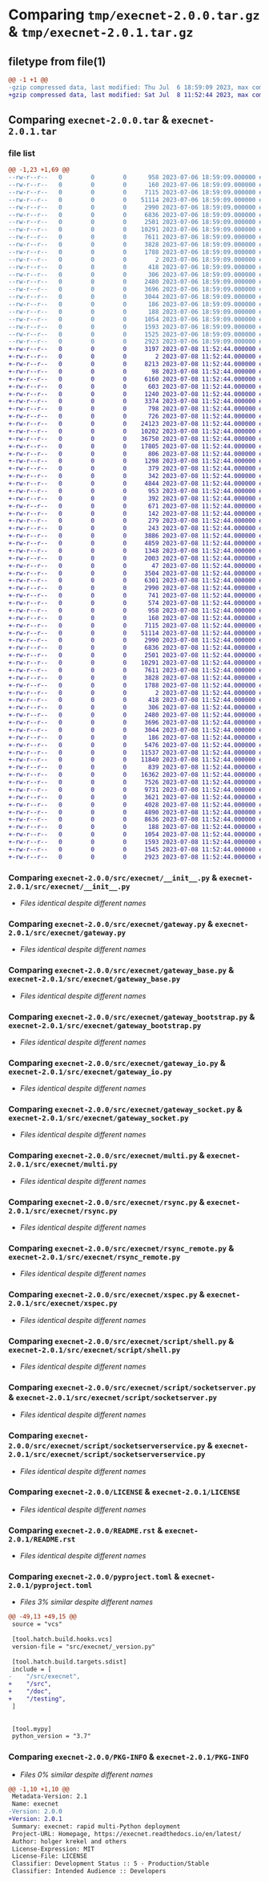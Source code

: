 # Comparing `tmp/execnet-2.0.0.tar.gz` & `tmp/execnet-2.0.1.tar.gz`

## filetype from file(1)

```diff
@@ -1 +1 @@
-gzip compressed data, last modified: Thu Jul  6 18:59:09 2023, max compression
+gzip compressed data, last modified: Sat Jul  8 11:52:44 2023, max compression
```

## Comparing `execnet-2.0.0.tar` & `execnet-2.0.1.tar`

### file list

```diff
@@ -1,23 +1,69 @@
--rw-r--r--   0        0        0      958 2023-07-06 18:59:09.000000 execnet-2.0.0/src/execnet/__init__.py
--rw-r--r--   0        0        0      160 2023-07-06 18:59:09.000000 execnet-2.0.0/src/execnet/_version.py
--rw-r--r--   0        0        0     7115 2023-07-06 18:59:09.000000 execnet-2.0.0/src/execnet/gateway.py
--rw-r--r--   0        0        0    51114 2023-07-06 18:59:09.000000 execnet-2.0.0/src/execnet/gateway_base.py
--rw-r--r--   0        0        0     2990 2023-07-06 18:59:09.000000 execnet-2.0.0/src/execnet/gateway_bootstrap.py
--rw-r--r--   0        0        0     6836 2023-07-06 18:59:09.000000 execnet-2.0.0/src/execnet/gateway_io.py
--rw-r--r--   0        0        0     2501 2023-07-06 18:59:09.000000 execnet-2.0.0/src/execnet/gateway_socket.py
--rw-r--r--   0        0        0    10291 2023-07-06 18:59:09.000000 execnet-2.0.0/src/execnet/multi.py
--rw-r--r--   0        0        0     7611 2023-07-06 18:59:09.000000 execnet-2.0.0/src/execnet/rsync.py
--rw-r--r--   0        0        0     3828 2023-07-06 18:59:09.000000 execnet-2.0.0/src/execnet/rsync_remote.py
--rw-r--r--   0        0        0     1788 2023-07-06 18:59:09.000000 execnet-2.0.0/src/execnet/xspec.py
--rw-r--r--   0        0        0        2 2023-07-06 18:59:09.000000 execnet-2.0.0/src/execnet/script/__init__.py
--rw-r--r--   0        0        0      418 2023-07-06 18:59:09.000000 execnet-2.0.0/src/execnet/script/loop_socketserver.py
--rw-r--r--   0        0        0      306 2023-07-06 18:59:09.000000 execnet-2.0.0/src/execnet/script/quitserver.py
--rw-r--r--   0        0        0     2480 2023-07-06 18:59:09.000000 execnet-2.0.0/src/execnet/script/shell.py
--rw-r--r--   0        0        0     3696 2023-07-06 18:59:09.000000 execnet-2.0.0/src/execnet/script/socketserver.py
--rw-r--r--   0        0        0     3044 2023-07-06 18:59:09.000000 execnet-2.0.0/src/execnet/script/socketserverservice.py
--rw-r--r--   0        0        0      186 2023-07-06 18:59:09.000000 execnet-2.0.0/src/execnet/script/xx.py
--rw-r--r--   0        0        0      188 2023-07-06 18:59:09.000000 execnet-2.0.0/.gitignore
--rw-r--r--   0        0        0     1054 2023-07-06 18:59:09.000000 execnet-2.0.0/LICENSE
--rw-r--r--   0        0        0     1593 2023-07-06 18:59:09.000000 execnet-2.0.0/README.rst
--rw-r--r--   0        0        0     1525 2023-07-06 18:59:09.000000 execnet-2.0.0/pyproject.toml
--rw-r--r--   0        0        0     2923 2023-07-06 18:59:09.000000 execnet-2.0.0/PKG-INFO
+-rw-r--r--   0        0        0     3197 2023-07-08 11:52:44.000000 execnet-2.0.1/doc/Makefile
+-rw-r--r--   0        0        0        2 2023-07-08 11:52:44.000000 execnet-2.0.1/doc/__init__.py
+-rw-r--r--   0        0        0     8213 2023-07-08 11:52:44.000000 execnet-2.0.1/doc/basics.rst
+-rw-r--r--   0        0        0       98 2023-07-08 11:52:44.000000 execnet-2.0.1/doc/changelog.rst
+-rw-r--r--   0        0        0     6160 2023-07-08 11:52:44.000000 execnet-2.0.1/doc/conf.py
+-rw-r--r--   0        0        0      603 2023-07-08 11:52:44.000000 execnet-2.0.1/doc/examples.rst
+-rw-r--r--   0        0        0     1240 2023-07-08 11:52:44.000000 execnet-2.0.1/doc/implnotes.rst
+-rw-r--r--   0        0        0     3374 2023-07-08 11:52:44.000000 execnet-2.0.1/doc/index.rst
+-rw-r--r--   0        0        0      798 2023-07-08 11:52:44.000000 execnet-2.0.1/doc/install.rst
+-rw-r--r--   0        0        0      726 2023-07-08 11:52:44.000000 execnet-2.0.1/doc/support.rst
+-rw-r--r--   0        0        0    24123 2023-07-08 11:52:44.000000 execnet-2.0.1/doc/_static/basic1.png
+-rw-r--r--   0        0        0    10202 2023-07-08 11:52:44.000000 execnet-2.0.1/doc/_static/codespeak.png
+-rw-r--r--   0        0        0    36750 2023-07-08 11:52:44.000000 execnet-2.0.1/doc/_static/execnet.png
+-rw-r--r--   0        0        0    17805 2023-07-08 11:52:44.000000 execnet-2.0.1/doc/_static/pythonring.png
+-rw-r--r--   0        0        0      806 2023-07-08 11:52:44.000000 execnet-2.0.1/doc/_templates/indexsidebar.html
+-rw-r--r--   0        0        0     1298 2023-07-08 11:52:44.000000 execnet-2.0.1/doc/_templates/layout.html
+-rw-r--r--   0        0        0      379 2023-07-08 11:52:44.000000 execnet-2.0.1/doc/example/conftest.py
+-rw-r--r--   0        0        0      342 2023-07-08 11:52:44.000000 execnet-2.0.1/doc/example/funcmultiplier.py
+-rw-r--r--   0        0        0     4844 2023-07-08 11:52:44.000000 execnet-2.0.1/doc/example/hybridpython.rst
+-rw-r--r--   0        0        0      953 2023-07-08 11:52:44.000000 execnet-2.0.1/doc/example/popen_read_multiple.py
+-rw-r--r--   0        0        0      392 2023-07-08 11:52:44.000000 execnet-2.0.1/doc/example/py3topy2.py
+-rw-r--r--   0        0        0      671 2023-07-08 11:52:44.000000 execnet-2.0.1/doc/example/redirect_remote_output.py
+-rw-r--r--   0        0        0      142 2023-07-08 11:52:44.000000 execnet-2.0.1/doc/example/remote1.py
+-rw-r--r--   0        0        0      279 2023-07-08 11:52:44.000000 execnet-2.0.1/doc/example/remotecmd.py
+-rw-r--r--   0        0        0      243 2023-07-08 11:52:44.000000 execnet-2.0.1/doc/example/servefiles.py
+-rw-r--r--   0        0        0     3886 2023-07-08 11:52:44.000000 execnet-2.0.1/doc/example/svn-sync-repo.py
+-rw-r--r--   0        0        0     4859 2023-07-08 11:52:44.000000 execnet-2.0.1/doc/example/sysinfo.py
+-rw-r--r--   0        0        0     1348 2023-07-08 11:52:44.000000 execnet-2.0.1/doc/example/taskserver.py
+-rw-r--r--   0        0        0     2003 2023-07-08 11:52:44.000000 execnet-2.0.1/doc/example/test_debug.rst
+-rw-r--r--   0        0        0       47 2023-07-08 11:52:44.000000 execnet-2.0.1/doc/example/test_funcmultiplier.py
+-rw-r--r--   0        0        0     3504 2023-07-08 11:52:44.000000 execnet-2.0.1/doc/example/test_group.rst
+-rw-r--r--   0        0        0     6301 2023-07-08 11:52:44.000000 execnet-2.0.1/doc/example/test_info.rst
+-rw-r--r--   0        0        0     2990 2023-07-08 11:52:44.000000 execnet-2.0.1/doc/example/test_multi.rst
+-rw-r--r--   0        0        0      741 2023-07-08 11:52:44.000000 execnet-2.0.1/doc/example/test_proxy.rst
+-rw-r--r--   0        0        0      574 2023-07-08 11:52:44.000000 execnet-2.0.1/doc/example/test_ssh_fileserver.rst
+-rw-r--r--   0        0        0      958 2023-07-08 11:52:44.000000 execnet-2.0.1/src/execnet/__init__.py
+-rw-r--r--   0        0        0      160 2023-07-08 11:52:44.000000 execnet-2.0.1/src/execnet/_version.py
+-rw-r--r--   0        0        0     7115 2023-07-08 11:52:44.000000 execnet-2.0.1/src/execnet/gateway.py
+-rw-r--r--   0        0        0    51114 2023-07-08 11:52:44.000000 execnet-2.0.1/src/execnet/gateway_base.py
+-rw-r--r--   0        0        0     2990 2023-07-08 11:52:44.000000 execnet-2.0.1/src/execnet/gateway_bootstrap.py
+-rw-r--r--   0        0        0     6836 2023-07-08 11:52:44.000000 execnet-2.0.1/src/execnet/gateway_io.py
+-rw-r--r--   0        0        0     2501 2023-07-08 11:52:44.000000 execnet-2.0.1/src/execnet/gateway_socket.py
+-rw-r--r--   0        0        0    10291 2023-07-08 11:52:44.000000 execnet-2.0.1/src/execnet/multi.py
+-rw-r--r--   0        0        0     7611 2023-07-08 11:52:44.000000 execnet-2.0.1/src/execnet/rsync.py
+-rw-r--r--   0        0        0     3828 2023-07-08 11:52:44.000000 execnet-2.0.1/src/execnet/rsync_remote.py
+-rw-r--r--   0        0        0     1788 2023-07-08 11:52:44.000000 execnet-2.0.1/src/execnet/xspec.py
+-rw-r--r--   0        0        0        2 2023-07-08 11:52:44.000000 execnet-2.0.1/src/execnet/script/__init__.py
+-rw-r--r--   0        0        0      418 2023-07-08 11:52:44.000000 execnet-2.0.1/src/execnet/script/loop_socketserver.py
+-rw-r--r--   0        0        0      306 2023-07-08 11:52:44.000000 execnet-2.0.1/src/execnet/script/quitserver.py
+-rw-r--r--   0        0        0     2480 2023-07-08 11:52:44.000000 execnet-2.0.1/src/execnet/script/shell.py
+-rw-r--r--   0        0        0     3696 2023-07-08 11:52:44.000000 execnet-2.0.1/src/execnet/script/socketserver.py
+-rw-r--r--   0        0        0     3044 2023-07-08 11:52:44.000000 execnet-2.0.1/src/execnet/script/socketserverservice.py
+-rw-r--r--   0        0        0      186 2023-07-08 11:52:44.000000 execnet-2.0.1/src/execnet/script/xx.py
+-rw-r--r--   0        0        0     5476 2023-07-08 11:52:44.000000 execnet-2.0.1/testing/conftest.py
+-rw-r--r--   0        0        0    11537 2023-07-08 11:52:44.000000 execnet-2.0.1/testing/test_basics.py
+-rw-r--r--   0        0        0    11840 2023-07-08 11:52:44.000000 execnet-2.0.1/testing/test_channel.py
+-rw-r--r--   0        0        0      839 2023-07-08 11:52:44.000000 execnet-2.0.1/testing/test_compatibility_regressions.py
+-rw-r--r--   0        0        0    16362 2023-07-08 11:52:44.000000 execnet-2.0.1/testing/test_gateway.py
+-rw-r--r--   0        0        0     7526 2023-07-08 11:52:44.000000 execnet-2.0.1/testing/test_multi.py
+-rw-r--r--   0        0        0     9731 2023-07-08 11:52:44.000000 execnet-2.0.1/testing/test_rsync.py
+-rw-r--r--   0        0        0     3621 2023-07-08 11:52:44.000000 execnet-2.0.1/testing/test_serializer.py
+-rw-r--r--   0        0        0     4028 2023-07-08 11:52:44.000000 execnet-2.0.1/testing/test_termination.py
+-rw-r--r--   0        0        0     4890 2023-07-08 11:52:44.000000 execnet-2.0.1/testing/test_threadpool.py
+-rw-r--r--   0        0        0     8636 2023-07-08 11:52:44.000000 execnet-2.0.1/testing/test_xspec.py
+-rw-r--r--   0        0        0      188 2023-07-08 11:52:44.000000 execnet-2.0.1/.gitignore
+-rw-r--r--   0        0        0     1054 2023-07-08 11:52:44.000000 execnet-2.0.1/LICENSE
+-rw-r--r--   0        0        0     1593 2023-07-08 11:52:44.000000 execnet-2.0.1/README.rst
+-rw-r--r--   0        0        0     1545 2023-07-08 11:52:44.000000 execnet-2.0.1/pyproject.toml
+-rw-r--r--   0        0        0     2923 2023-07-08 11:52:44.000000 execnet-2.0.1/PKG-INFO
```

### Comparing `execnet-2.0.0/src/execnet/__init__.py` & `execnet-2.0.1/src/execnet/__init__.py`

 * *Files identical despite different names*

### Comparing `execnet-2.0.0/src/execnet/gateway.py` & `execnet-2.0.1/src/execnet/gateway.py`

 * *Files identical despite different names*

### Comparing `execnet-2.0.0/src/execnet/gateway_base.py` & `execnet-2.0.1/src/execnet/gateway_base.py`

 * *Files identical despite different names*

### Comparing `execnet-2.0.0/src/execnet/gateway_bootstrap.py` & `execnet-2.0.1/src/execnet/gateway_bootstrap.py`

 * *Files identical despite different names*

### Comparing `execnet-2.0.0/src/execnet/gateway_io.py` & `execnet-2.0.1/src/execnet/gateway_io.py`

 * *Files identical despite different names*

### Comparing `execnet-2.0.0/src/execnet/gateway_socket.py` & `execnet-2.0.1/src/execnet/gateway_socket.py`

 * *Files identical despite different names*

### Comparing `execnet-2.0.0/src/execnet/multi.py` & `execnet-2.0.1/src/execnet/multi.py`

 * *Files identical despite different names*

### Comparing `execnet-2.0.0/src/execnet/rsync.py` & `execnet-2.0.1/src/execnet/rsync.py`

 * *Files identical despite different names*

### Comparing `execnet-2.0.0/src/execnet/rsync_remote.py` & `execnet-2.0.1/src/execnet/rsync_remote.py`

 * *Files identical despite different names*

### Comparing `execnet-2.0.0/src/execnet/xspec.py` & `execnet-2.0.1/src/execnet/xspec.py`

 * *Files identical despite different names*

### Comparing `execnet-2.0.0/src/execnet/script/shell.py` & `execnet-2.0.1/src/execnet/script/shell.py`

 * *Files identical despite different names*

### Comparing `execnet-2.0.0/src/execnet/script/socketserver.py` & `execnet-2.0.1/src/execnet/script/socketserver.py`

 * *Files identical despite different names*

### Comparing `execnet-2.0.0/src/execnet/script/socketserverservice.py` & `execnet-2.0.1/src/execnet/script/socketserverservice.py`

 * *Files identical despite different names*

### Comparing `execnet-2.0.0/LICENSE` & `execnet-2.0.1/LICENSE`

 * *Files identical despite different names*

### Comparing `execnet-2.0.0/README.rst` & `execnet-2.0.1/README.rst`

 * *Files identical despite different names*

### Comparing `execnet-2.0.0/pyproject.toml` & `execnet-2.0.1/pyproject.toml`

 * *Files 3% similar despite different names*

```diff
@@ -49,13 +49,15 @@
 source = "vcs"
 
 [tool.hatch.build.hooks.vcs]
 version-file = "src/execnet/_version.py"
 
 [tool.hatch.build.targets.sdist]
 include = [
-    "/src/execnet",
+    "/src",
+    "/doc",
+    "/testing",
 ]
 
 
 [tool.mypy]
 python_version = "3.7"
```

### Comparing `execnet-2.0.0/PKG-INFO` & `execnet-2.0.1/PKG-INFO`

 * *Files 0% similar despite different names*

```diff
@@ -1,10 +1,10 @@
 Metadata-Version: 2.1
 Name: execnet
-Version: 2.0.0
+Version: 2.0.1
 Summary: execnet: rapid multi-Python deployment
 Project-URL: Homepage, https://execnet.readthedocs.io/en/latest/
 Author: holger krekel and others
 License-Expression: MIT
 License-File: LICENSE
 Classifier: Development Status :: 5 - Production/Stable
 Classifier: Intended Audience :: Developers
```

